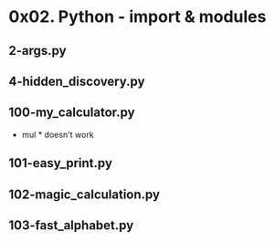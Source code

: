 # 0x02. Python - import & modules
## 2-args.py
## 4-hidden_discovery.py
## 100-my_calculator.py
- mul * doesn't work
## 101-easy_print.py
## 102-magic_calculation.py
## 103-fast_alphabet.py
